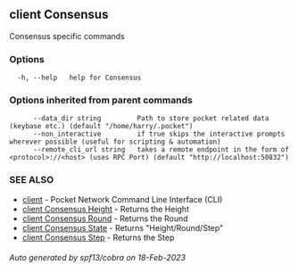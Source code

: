 ## client Consensus

Consensus specific commands

### Options

```
  -h, --help   help for Consensus
```

### Options inherited from parent commands

```
      --data_dir string         Path to store pocket related data (keybase etc.) (default "/home/harry/.pocket")
      --non_interactive         if true skips the interactive prompts wherever possible (useful for scripting & automation)
      --remote_cli_url string   takes a remote endpoint in the form of <protocol>://<host> (uses RPC Port) (default "http://localhost:50832")
```

### SEE ALSO

* [client](client.md)	 - Pocket Network Command Line Interface (CLI)
* [client Consensus Height](client_Consensus_Height.md)	 - Returns the Height
* [client Consensus Round](client_Consensus_Round.md)	 - Returns the Round
* [client Consensus State](client_Consensus_State.md)	 - Returns "Height/Round/Step"
* [client Consensus Step](client_Consensus_Step.md)	 - Returns the Step

###### Auto generated by spf13/cobra on 18-Feb-2023
